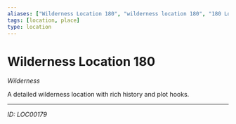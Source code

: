 ```yaml
---
aliases: ["Wilderness Location 180", "wilderness location 180", "180 Location Wilderness"]
tags: [location, place]
type: location
---
```


# Wilderness Location 180

*Wilderness*

A detailed wilderness location with rich history and plot hooks.

---
*ID: LOC00179*